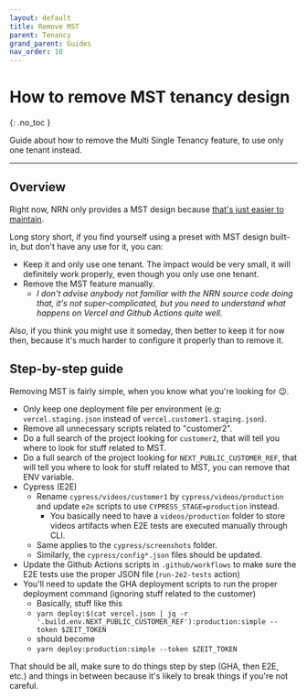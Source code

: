 ```yaml
---
layout: default
title: Remove MST
parent: Tenancy
grand_parent: Guides
nav_order: 10
---
```


# How to remove MST tenancy design
{: .no_toc }

<div class="code-example" markdown="1">
Guide about how to remove the Multi Single Tenancy feature, to use only one tenant instead.
</div>

---

## Overview

Right now, NRN only provides a MST design because [that's just easier to maintain](https://github.com/UnlyEd/next-right-now/issues/151#issuecomment-683463185).

Long story short, if you find yourself using a preset with MST design built-in, but don't have any use for it, you can:
- Keep it and only use one tenant. The impact would be very small, it will definitely work properly, even though you only use one tenant.
- Remove the MST feature manually.
    - _I don't advise anybody not familiar with the NRN source code doing that, it's not super-complicated, but you need to understand what happens on Vercel and Github Actions quite well._

Also, if you think you might use it someday, then better to keep it for now then, because it's much harder to configure it properly than to remove it.


## Step-by-step guide

Removing MST is fairly simple, when you know what you're looking for :wink:.

- Only keep one deployment file per environment (e.g: `vercel.staging.json` instead of `vercel.customer1.staging.json`).
- Remove all unnecessary scripts related to "customer2".
- Do a full search of the project looking for `customer2`, that will tell you where to look for stuff related to MST.
- Do a full search of the project looking for `NEXT_PUBLIC_CUSTOMER_REF`, that will tell you where to look for stuff related to MST, you can remove that ENV variable.
- Cypress (E2E)
    - Rename `cypress/videos/customer1` by `cypress/videos/production` and update `e2e` scripts to use `CYPRESS_STAGE=production` instead.
        - You basically need to have a `videos/production` folder to store videos artifacts when E2E tests are executed manually through CLI.
    - Same applies to the `cypress/screenshots` folder.
    - Similarly, the `cypress/config*.json` files should be updated.
- Update the Github Actions scripts in `.github/workflows` to make sure the E2E tests use the proper JSON file (`run-2e2-tests` action)
- You'll need to update the GHA deployment scripts to run the proper deployment command (ignoring stuff related to the customer)
    - Basically, stuff like this
    - `yarn deploy:$(cat vercel.json | jq -r '.build.env.NEXT_PUBLIC_CUSTOMER_REF'):production:simple --token $ZEIT_TOKEN`
    - should become
    - `yarn deploy:production:simple --token $ZEIT_TOKEN`

That should be all, make sure to do things step by step (GHA, then E2E, etc.) and things in between because it's likely to break things if you're not careful.
